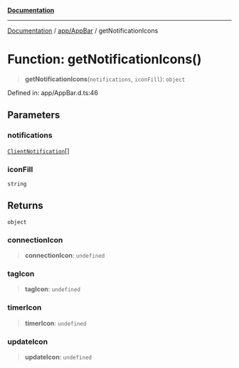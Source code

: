 [**Documentation**](../../../index.md)

***

[Documentation](../../../index.md) / [app/AppBar](../index.md) / getNotificationIcons

# Function: getNotificationIcons()

> **getNotificationIcons**(`notifications`, `iconFill`): `object`

Defined in: app/AppBar.d.ts:46

## Parameters

### notifications

[`ClientNotification`](../../../perspective-client/interfaces/ClientNotification.md)[]

### iconFill

`string`

## Returns

`object`

### connectionIcon

> **connectionIcon**: `undefined`

### tagIcon

> **tagIcon**: `undefined`

### timerIcon

> **timerIcon**: `undefined`

### updateIcon

> **updateIcon**: `undefined`
